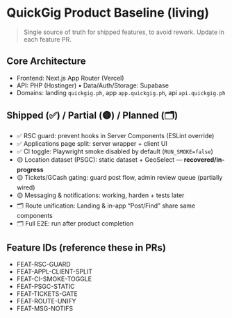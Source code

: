 # QuickGig Product Baseline (living)
> Single source of truth for shipped features, to avoid rework. Update in each feature PR.

## Core Architecture
- Frontend: Next.js App Router (Vercel)
- API: PHP (Hostinger) • Data/Auth/Storage: Supabase
- Domains: landing `quickgig.ph`, app `app.quickgig.ph`, api `api.quickgig.ph`

## Shipped (✅) / Partial (🟡) / Planned (🗂️)
- ✅ RSC guard: prevent hooks in Server Components (ESLint override)
- ✅ Applications page split: server wrapper + client UI
- ✅ CI toggle: Playwright smoke disabled by default (`RUN_SMOKE=false`)
- 🟡 Location dataset (PSGC): static dataset + GeoSelect — **recovered/in-progress**
- 🟡 Tickets/GCash gating: guard post flow, admin review queue (partially wired)
- 🟡 Messaging & notifications: working, harden + tests later
- 🗂️ Route unification: Landing & in-app “Post/Find” share same components
- 🗂️ Full E2E: run after product completion

## Feature IDs (reference these in PRs)
- FEAT-RSC-GUARD
- FEAT-APPL-CLIENT-SPLIT
- FEAT-CI-SMOKE-TOGGLE
- FEAT-PSGC-STATIC
- FEAT-TICKETS-GATE
- FEAT-ROUTE-UNIFY
- FEAT-MSG-NOTIFS
